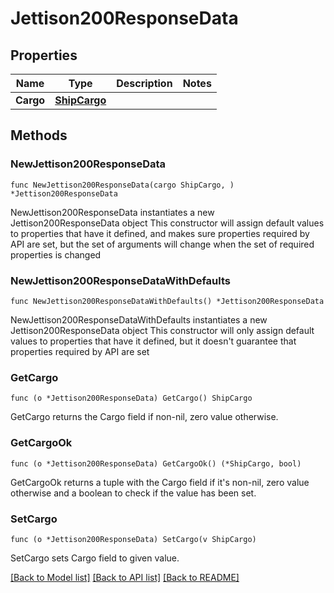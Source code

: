 # Jettison200ResponseData

## Properties

Name | Type | Description | Notes
------------ | ------------- | ------------- | -------------
**Cargo** | [**ShipCargo**](ShipCargo.md) |  | 

## Methods

### NewJettison200ResponseData

`func NewJettison200ResponseData(cargo ShipCargo, ) *Jettison200ResponseData`

NewJettison200ResponseData instantiates a new Jettison200ResponseData object
This constructor will assign default values to properties that have it defined,
and makes sure properties required by API are set, but the set of arguments
will change when the set of required properties is changed

### NewJettison200ResponseDataWithDefaults

`func NewJettison200ResponseDataWithDefaults() *Jettison200ResponseData`

NewJettison200ResponseDataWithDefaults instantiates a new Jettison200ResponseData object
This constructor will only assign default values to properties that have it defined,
but it doesn't guarantee that properties required by API are set

### GetCargo

`func (o *Jettison200ResponseData) GetCargo() ShipCargo`

GetCargo returns the Cargo field if non-nil, zero value otherwise.

### GetCargoOk

`func (o *Jettison200ResponseData) GetCargoOk() (*ShipCargo, bool)`

GetCargoOk returns a tuple with the Cargo field if it's non-nil, zero value otherwise
and a boolean to check if the value has been set.

### SetCargo

`func (o *Jettison200ResponseData) SetCargo(v ShipCargo)`

SetCargo sets Cargo field to given value.



[[Back to Model list]](../README.md#documentation-for-models) [[Back to API list]](../README.md#documentation-for-api-endpoints) [[Back to README]](../README.md)


